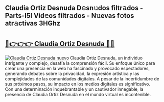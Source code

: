 ## Claudia Ortiz Desnuda D𝚎sn𝚞dos filtr𝚊dos - Parts-I5I Vid𝚎os filtr𝚊dos - N𝚞evas f𝚘tos atr𝚊ctivas 3HGhz

# <h2><a href="http://mb19pm.tromn.icu/?c=Claudia+Ortiz+Desnuda">🔗👉👉👉 Claudia Ortiz Desnuda 🔗🔗</a></h2>

[![Claudia Ortiz Desnuda nuevo](https://i.imgur.com/pEAQMta.gif)](http://mb19pm.tromn.icu/?c=Claudia+Ortiz+Desnuda)
Claudia Ortiz Desnuda, un individuo intrigante y complejo, desafía la comprensión fácil. Su enfoque único para crear una presencia en la web ha fascinado y provocado espectadores, generando debates sobre la privacidad, la expresión artística y las complejidades de las comunidades digitales. A pesar de la incertidumbre de sus próximos pasos, su impacto en los medios digitales es significativo. Con una determinación inquebrantable y un cautivador innegable, la presencia de Claudia Ortiz Desnuda en el mundo virtual es incontenible.

